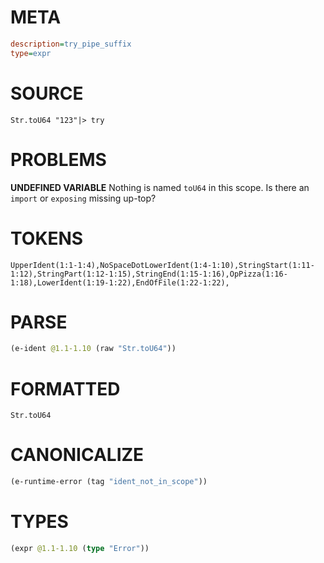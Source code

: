 # META
~~~ini
description=try_pipe_suffix
type=expr
~~~
# SOURCE
~~~roc
Str.toU64 "123"|> try
~~~
# PROBLEMS
**UNDEFINED VARIABLE**
Nothing is named `toU64` in this scope.
Is there an `import` or `exposing` missing up-top?

# TOKENS
~~~zig
UpperIdent(1:1-1:4),NoSpaceDotLowerIdent(1:4-1:10),StringStart(1:11-1:12),StringPart(1:12-1:15),StringEnd(1:15-1:16),OpPizza(1:16-1:18),LowerIdent(1:19-1:22),EndOfFile(1:22-1:22),
~~~
# PARSE
~~~clojure
(e-ident @1.1-1.10 (raw "Str.toU64"))
~~~
# FORMATTED
~~~roc
Str.toU64
~~~
# CANONICALIZE
~~~clojure
(e-runtime-error (tag "ident_not_in_scope"))
~~~
# TYPES
~~~clojure
(expr @1.1-1.10 (type "Error"))
~~~
